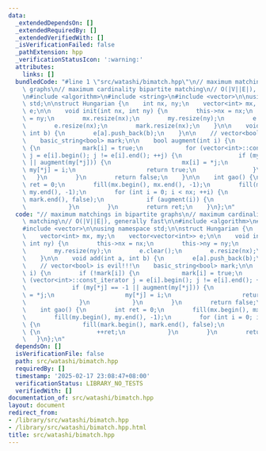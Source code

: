 ```yaml
---
data:
  _extendedDependsOn: []
  _extendedRequiredBy: []
  _extendedVerifiedWith: []
  _isVerificationFailed: false
  _pathExtension: hpp
  _verificationStatusIcon: ':warning:'
  attributes:
    links: []
  bundledCode: "#line 1 \"src/watashi/bimatch.hpp\"\n// maximum matchings in bipartite\
    \ graphs\n// maximum cardinality bipartite matching\n// O(|V||E|), generally fast\n\
    \n#include <algorithm>\n#include <string>\n#include <vector>\n\nusing namespace\
    \ std;\n\nstruct Hungarian {\n    int nx, ny;\n    vector<int> mx, my;\n    vector<vector<int>>\
    \ e;\n\n    void init(int nx, int ny) {\n        this->nx = nx;\n        this->ny\
    \ = ny;\n        mx.resize(nx);\n        my.resize(ny);\n        e.clear();\n\
    \        e.resize(nx);\n        mark.resize(nx);\n    }\n\n    void add(int a,\
    \ int b) {\n        e[a].push_back(b);\n    }\n\n    // vector<bool> is evil!!!\n\
    \    basic_string<bool> mark;\n\n    bool augment(int i) {\n        if (!mark[i])\
    \ {\n            mark[i] = true;\n            for (vector<int>::const_iterator\
    \ j = e[i].begin(); j != e[i].end(); ++j) {\n                if (my[*j] == -1\
    \ || augment(my[*j])) {\n                    mx[i] = *j;\n                   \
    \ my[*j] = i;\n                    return true;\n                }\n         \
    \   }\n        }\n        return false;\n    }\n\n    int gao() {\n        int\
    \ ret = 0;\n        fill(mx.begin(), mx.end(), -1);\n        fill(my.begin(),\
    \ my.end(), -1);\n        for (int i = 0; i < nx; ++i) {\n            fill(mark.begin(),\
    \ mark.end(), false);\n            if (augment(i)) {\n                ++ret;\n\
    \            }\n        }\n        return ret;\n    }\n};\n"
  code: "// maximum matchings in bipartite graphs\n// maximum cardinality bipartite\
    \ matching\n// O(|V||E|), generally fast\n\n#include <algorithm>\n#include <string>\n\
    #include <vector>\n\nusing namespace std;\n\nstruct Hungarian {\n    int nx, ny;\n\
    \    vector<int> mx, my;\n    vector<vector<int>> e;\n\n    void init(int nx,\
    \ int ny) {\n        this->nx = nx;\n        this->ny = ny;\n        mx.resize(nx);\n\
    \        my.resize(ny);\n        e.clear();\n        e.resize(nx);\n        mark.resize(nx);\n\
    \    }\n\n    void add(int a, int b) {\n        e[a].push_back(b);\n    }\n\n\
    \    // vector<bool> is evil!!!\n    basic_string<bool> mark;\n\n    bool augment(int\
    \ i) {\n        if (!mark[i]) {\n            mark[i] = true;\n            for\
    \ (vector<int>::const_iterator j = e[i].begin(); j != e[i].end(); ++j) {\n   \
    \             if (my[*j] == -1 || augment(my[*j])) {\n                    mx[i]\
    \ = *j;\n                    my[*j] = i;\n                    return true;\n \
    \               }\n            }\n        }\n        return false;\n    }\n\n\
    \    int gao() {\n        int ret = 0;\n        fill(mx.begin(), mx.end(), -1);\n\
    \        fill(my.begin(), my.end(), -1);\n        for (int i = 0; i < nx; ++i)\
    \ {\n            fill(mark.begin(), mark.end(), false);\n            if (augment(i))\
    \ {\n                ++ret;\n            }\n        }\n        return ret;\n \
    \   }\n};\n"
  dependsOn: []
  isVerificationFile: false
  path: src/watashi/bimatch.hpp
  requiredBy: []
  timestamp: '2025-02-17 23:08:47+08:00'
  verificationStatus: LIBRARY_NO_TESTS
  verifiedWith: []
documentation_of: src/watashi/bimatch.hpp
layout: document
redirect_from:
- /library/src/watashi/bimatch.hpp
- /library/src/watashi/bimatch.hpp.html
title: src/watashi/bimatch.hpp
---
```

